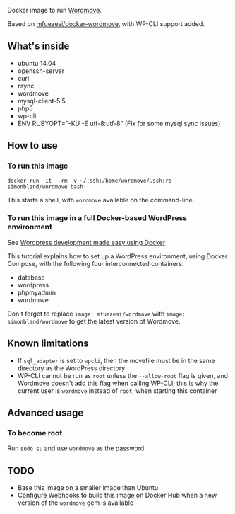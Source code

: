 Docker image to run [Wordmove](https://welaika.github.io/wordmove/).

Based on [mfuezesi/docker-wordmove](
https://github.com/mfuezesi/docker-wordmove), with WP-CLI support added. 

## What's inside

* ubuntu 14.04
* openssh-server
* curl
* rsync
* wordmove
* mysql-client-5.5
* php5
* wp-cli
* ENV RUBYOPT="-KU -E utf-8:utf-8" (Fix for some mysql sync issues)

## How to use

### To run this image

`docker run -it --rm -v ~/.ssh:/home/wordmove/.ssh:ro simonbland/wordmove bash`

This starts a shell, with `wordmove` available on the command-line.

### To run this image in a full Docker-based WordPress environment

See [Wordpress development made easy using Docker](
https://medium.com/cluetip/wordpress-development-made-easy-440b564185f2)

This tutorial explains how to set up a WordPress environment, using Docker
Compose, with the following four interconnected containers:

* database
* wordpress
* phpmyadmin
* wordmove

Don't forget to replace `image: mfuezesi/wordmove` with `image: 
simonbland/wordmove` to get the latest version of Wordmove.

## Known limitations

* If `sql_adapter` is set to `wpcli`, then the movefile must be in the same
  directory as the WordPress directory
* WP-CLI cannot be run as `root` unless the `--allow-root` flag is given, and
  Wordmove doesn't add this flag when calling WP-CLI; this is why the current
  user is `wordmove` instead of `root`, when starting this container

## Advanced usage

### To become root

Run `sudo su` and use `wordmove` as the password.

## TODO

* Base this image on a smaller image than Ubuntu
* Configure Webhooks to build this image on Docker Hub when a new version of
  the `wordmove` gem is available